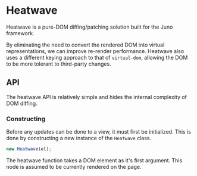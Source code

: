 # Heatwave
Heatwave is a pure-DOM diffing/patching solution built for the Juno framework.

By eliminating the need to convert the rendered DOM into virtual representations, we can improve re-render performance. Heatwave also uses a different keying approach to that of `virtual-dom`, allowing the DOM to be more tolerant to third-party changes.

## API
The heatwave API is relatively simple and hides the internal complexity of DOM diffing.

### Constructing
Before any updates can be done to a view, it must first be initialized. This is done by constructing a new instance of the `Heatwave` class.

```javascript
new Heatwave(el);
```

The heatwave function takes a DOM element as it's first argument. This node is assumed to be currently rendered on the page. 


